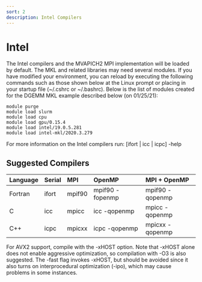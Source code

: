 ```yaml
---
sort: 2
description: Intel Compilers
---
```


# Intel

The Intel compilers and the MVAPICH2 MPI implementation will be loaded by default. The MKL and related libraries may need several modules. If you have modified your environment, you can reload by executing the following commands such as those shown below at the Linux prompt or placing in your startup file \(~/.cshrc or ~/.bashrc\). Below is the list of modules created for the DGEMM MKL example described below \(on 01/25/21\):

```text
module purge
module load slurm
module load cpu
module load gpu/0.15.4  
module load intel/19.0.5.281
module load intel-mkl/2020.3.279
```

For more information on the Intel compilers run: \[ifort \| icc \| icpc\] -help

## Suggested Compilers

| Language | Serial | MPI | OpenMP | MPI + OpenMP |
| :--- | :--- | :--- | :--- | :--- |
| Fortran | ifort | mpif90 | mpif90 -fopenmp | mpif90 -qopenmp |
| C | icc | mpicc | icc -qopenmp | mpicc -qopenmp |
| C++ | icpc | mpicxx | icpc -qopenmp | mpicxx -qopenmp |

For AVX2 support, compile with the -xHOST option. Note that -xHOST alone does not enable aggressive optimization, so compilation with -O3 is also suggested. The -fast flag invokes -xHOST, but should be avoided since it also turns on interprocedural optimization \(-ipo\), which may cause problems in some instances.

